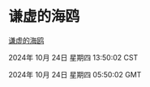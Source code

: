# 谦虚的海鸥
[谦虚的海鸥](http://219.139.199.238:56308/qxdho/course/base/hotlink/index.php)

2024年 10月 24日 星期四 13:50:02 CST

2024年 10月 24日 星期四 05:50:02 GMT
